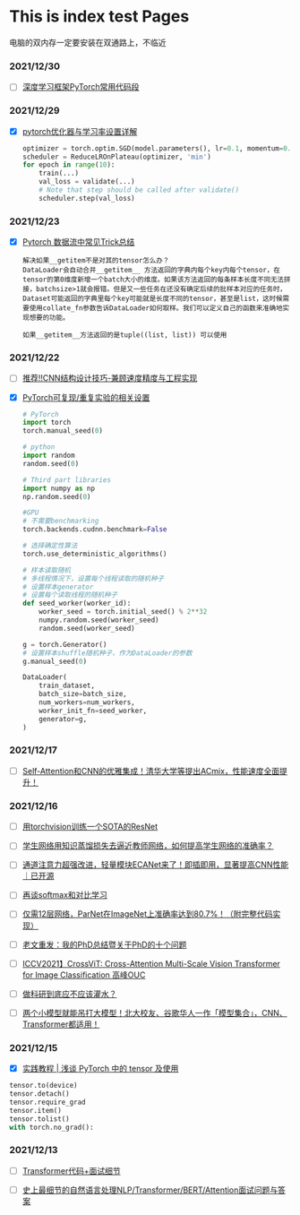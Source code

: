# This is index test Pages

电脑的双内存一定要安装在双通路上，不临近


### 2021/12/30
- [ ] [深度学习框架PyTorch常用代码段](https://mp.weixin.qq.com/s/4breleAhCh6_9tvMK3WDaw)

### 2021/12/29
- [x] [pytorch优化器与学习率设置详解](https://mp.weixin.qq.com/s/nz4RdxdG8d8lCJl-hEu6TA)
  ```python
  optimizer = torch.optim.SGD(model.parameters(), lr=0.1, momentum=0.9)
  scheduler = ReduceLROnPlateau(optimizer, 'min')
  for epoch in range(10):
      train(...)
      val_loss = validate(...)
      # Note that step should be called after validate()
      scheduler.step(val_loss)
  ```

### 2021/12/23
- [x] [Pytorch 数据流中常见Trick总结](https://zhuanlan.zhihu.com/p/441317369)
  ```
  解决如果__getitem不是对其的tensor怎么办？
  DataLoader会自动合并__getitem__ 方法返回的字典内每个key内每个tensor，在tensor的第0维度新增一个batch大小的维度。如果该方法返回的每条样本长度不同无法拼接，batchsize>1就会报错。但是又一些任务在还没有确定后续的批样本对应的任务时，Dataset可能返回的字典里每个key可能就是长度不同的tensor，甚至是list，这时候需要使用collate_fn参数告诉DataLoader如何取样。我们可以定义自己的函数来准确地实现想要的功能。

  如果__getitem__方法返回的是tuple((list, list)) 可以使用
  ```
### 2021/12/22
- [ ] [推荐!!CNN结构设计技巧-兼顾速度精度与工程实现](https://mp.weixin.qq.com/s/a3dwhUbNaRDhidDBZvdLMw)
- [x] [PyTorch可复现/重复实验的相关设置](https://zhuanlan.zhihu.com/p/448284000)

    ```python
    # PyTorch
    import torch
    torch.manual_seed(0)

    # python
    import random
    random.seed(0)

    # Third part libraries
    import numpy as np
    np.random.seed(0)

    #GPU
    # 不需要benchmarking
    torch.backends.cudnn.benchmark=False

    # 选择确定性算法
    torch.use_deterministic_algorithms() 

    # 样本读取随机
    # 多线程情况下，设置每个线程读取的随机种子
    # 设置样本generator
    # 设置每个读取线程的随机种子
    def seed_worker(worker_id):
        worker_seed = torch.initial_seed() % 2**32
        numpy.random.seed(worker_seed)
        random.seed(worker_seed)

    g = torch.Generator()
    # 设置样本shuffle随机种子，作为DataLoader的参数
    g.manual_seed(0)

    DataLoader(
        train_dataset,
        batch_size=batch_size,
        num_workers=num_workers,
        worker_init_fn=seed_worker,
        generator=g,
    )

    ```

### 2021/12/17
- [ ] [Self-Attention和CNN的优雅集成！清华大学等提出ACmix，性能速度全面提升！](https://zhuanlan.zhihu.com/p/440510903?utm_source=wechat_session&utm_medium=social&utm_oi=672184783560380416)

### 2021/12/16
- [ ] [用torchvision训练一个SOTA的ResNet](https://zhuanlan.zhihu.com/p/436518994?utm_source=wechat_session&utm_medium=social&utm_oi=824054350027554816&utm_campaign=shareopn)

- [ ] [学生网络用知识蒸馏损失去逼近教师网络，如何提高学生网络的准确率？](https://www.zhihu.com/question/386173051/answer/2268710658?utm_source=wechat_session&utm_medium=social&utm_oi=824054350027554816&utm_content=group3_Answer&utm_campaign=shareopn)

- [ ] [通道注意力超强改进，轻量模块ECANet来了！即插即用，显著提高CNN性能｜已开源](https://zhuanlan.zhihu.com/p/153112149?utm_source=wechat_session&utm_medium=social&utm_oi=824054350027554816&utm_campaign=shareopn)

- [ ] [再谈softmax和对比学习](https://zhuanlan.zhihu.com/p/441985870?utm_source=wechat_session&utm_medium=social&utm_oi=824054350027554816&utm_campaign=shareopn)

- [ ] [仅需12层网络，ParNet在ImageNet上准确率达到80.7%！（附完整代码实现）](https://zhuanlan.zhihu.com/p/445683480?utm_source=wechat_session&utm_medium=social&utm_oi=824054350027554816&utm_campaign=shareopn)

- [ ] [老文重发：我的PhD总结暨关于PhD的十个问题](https://zhuanlan.zhihu.com/p/438640120?utm_source=wechat_session&utm_medium=social&utm_oi=824054350027554816&utm_campaign=shareopn)

- [ ] [ICCV2021】CrossViT: Cross-Attention Multi-Scale Vision Transformer for Image Classification
高峰OUC](https://zhuanlan.zhihu.com/p/444799438?utm_source=wechat_session&utm_medium=social&utm_oi=824054350027554816&utm_campaign=shareopn)

- [ ] [做科研到底应不应该灌水？](https://www.zhihu.com/question/273953521/answer/2246266820?utm_source=wechat_session&utm_medium=social&utm_oi=824054350027554816&utm_content=group3_Answer&utm_campaign=shareopn)

- [ ] [两个小模型就能吊打大模型！北大校友、谷歌华人一作「模型集合」，CNN、Transformer都适用！](https://zhuanlan.zhihu.com/p/434798566?utm_source=wechat_session&utm_medium=social&utm_oi=824054350027554816&utm_campaign=shareopn)

### 2021/12/15
- [x] [实践教程 | 浅谈 PyTorch 中的 tensor 及使用](https://mp.weixin.qq.com/s/6Q6LrRwGmGZ7Qs72hVNE7A)
```python
tensor.to(device)
tensor.detach()
tensor.require_grad
tensor.item()
tensor.tolist()
with torch.no_grad():
```


### 2021/12/13

- [ ] [Transformer代码+面试细节](https://mp.weixin.qq.com/s/x73m8caXjj-iqC9XsvHa0g)

- [ ] [史上最细节的自然语言处理NLP/Transformer/BERT/Attention面试问题与答案](https://zhuanlan.zhihu.com/p/348373259)
